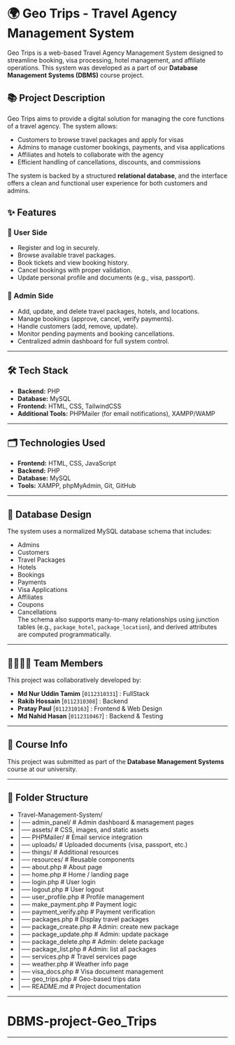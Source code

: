 
# 🌍 Geo Trips - Travel Agency Management System

Geo Trips is a web-based Travel Agency Management System designed to streamline booking, visa processing, hotel management, and affiliate operations. This system was developed as a part of our **Database Management Systems (DBMS)** course project.

## 📚 Project Description

Geo Trips aims to provide a digital solution for managing the core functions of a travel agency. The system allows:

- Customers to browse travel packages and apply for visas
- Admins to manage customer bookings, payments, and visa applications
- Affiliates and hotels to collaborate with the agency
- Efficient handling of cancellations, discounts, and commissions

The system is backed by a structured **relational database**, and the interface offers a clean and functional user experience for both customers and admins.

## ✨ Features  

### 🔹 User Side  
- Register and log in securely.  
- Browse available travel packages.  
- Book tickets and view booking history.  
- Cancel bookings with proper validation.  
- Update personal profile and documents (e.g., visa, passport).  

### 🔹 Admin Side  
- Add, update, and delete travel packages, hotels, and locations.  
- Manage bookings (approve, cancel, verify payments).  
- Handle customers (add, remove, update).  
- Monitor pending payments and booking cancellations.  
- Centralized admin dashboard for full system control.  

---

## 🛠️ Tech Stack  
- **Backend:** PHP  
- **Database:** MySQL  
- **Frontend:** HTML, CSS, TailwindCSS  
- **Additional Tools:** PHPMailer (for email notifications), XAMPP/WAMP  

---

## 🗂️ Technologies Used

- **Frontend:** HTML, CSS, JavaScript  
- **Backend:** PHP  
- **Database:** MySQL  
- **Tools:** XAMPP, phpMyAdmin, Git, GitHub  

---

## 🧩 Database Design
The system uses a normalized MySQL database schema that includes:

- Admins  
- Customers  
- Travel Packages  
- Hotels  
- Bookings  
- Payments  
- Visa Applications  
- Affiliates  
- Coupons  
- Cancellations  
The schema also supports many-to-many relationships using junction tables (e.g., `package_hotel`, `package_location`), and derived attributes are computed programmatically.

---

## 👨‍👩‍👧‍👦 Team Members
This project was collaboratively developed by:

- **Md Nur Uddin Tamim** [`0112310331`]  : FullStack
- **Rakib Hossain** [`0112310308`]   : Backend
- **Pratay Paul** [`0112310163`]  : Frontend & Web Design
- **Md Nahid Hasan** [`0112310467`]   : Backend & Testing

---

## 📌 Course Info

This project was submitted as part of the **Database Management Systems** course at our university.

---

## 📂 Folder Structure
- Travel-Management-System/
- │── admin_panel/ # Admin dashboard & management pages
- │── assets/ # CSS, images, and static assets
- │── PHPMailer/ # Email service integration
- │── uploads/ # Uploaded documents (visa, passport, etc.)
- │── things/ # Additional resources
- │── resources/ # Reusable components
- │── about.php # About page
- │── home.php # Home / landing page
- │── login.php # User login
- │── logout.php # User logout
- │── user_profile.php # Profile management
- │── make_payment.php # Payment logic
- │── payment_verify.php # Payment verification
- │── packages.php # Display travel packages
- │── package_create.php # Admin: create new package
- │── package_update.php # Admin: update package
- │── package_delete.php # Admin: delete package
- │── package_list.php # Admin: list all packages
- │── services.php # Travel services page
- │── weather.php # Weather info page
- │── visa_docs.php # Visa document management
- │── geo_trips.php # Geo-based trips data
- │── README.md # Project documentation

---

# DBMS-project-Geo_Trips

---
